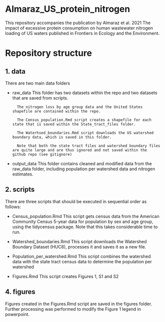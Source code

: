 # Almaraz_US_protein_nitrogen
This repository accompanies the publication by Almaraz et al. 2021 The impact of excessive protein consumption on human wastewater nitrogen loading of US waters published in Frontiers in Ecology and the Environment.

# Repository structure

## 1. data

There are two main data folders

- raw_data
        This folder has two datasets within the repo and two datasets that are saved from scripts.
        
        The nitrogen loss by age group data and the United States shapefile are contained within the repo.
        
        The Census_population.Rmd script creates a shapefile for each state that is saved within the State_tract_files folder.
        
        The Waterhsed_boundaries.Rmd script downloads the US watershed boundary data, which is saved in this folder.
        
        Note that both the state tract files and watershed boundary files are quite large and are thus ignored and not saved within the github repo (see gitignore)     
        
 - output_data
        This folder contains cleaned and modified data from the raw_data folder, including population per watershed data and nitrogen estimates.

## 2. scripts

There are three scripts that should be executed in sequential order as follows:
 - Census_population.Rmd
        This script gets census data from the American Community Census 5-year data for population by sex and age group, using the tidycensus package. Note that this takes considerable time to run.
        
 - Watershed_boundaries.Rmd
        This script downloads the Watershed Boundary Dataset (HUC8), processes it and saves it as a new file.
        
 - Population_per_watershed.Rmd
         This script combines the watershed data with the state tract census data to determine the population per watershed
         
 - Figures.Rmd
          This script creates Figures 1, S1 and S2

## 4. figures

Figures created in the Figures.Rmd script are saved in the figures folder. Further processing was performed to modify the Figure 1 legend in powerpoint.

